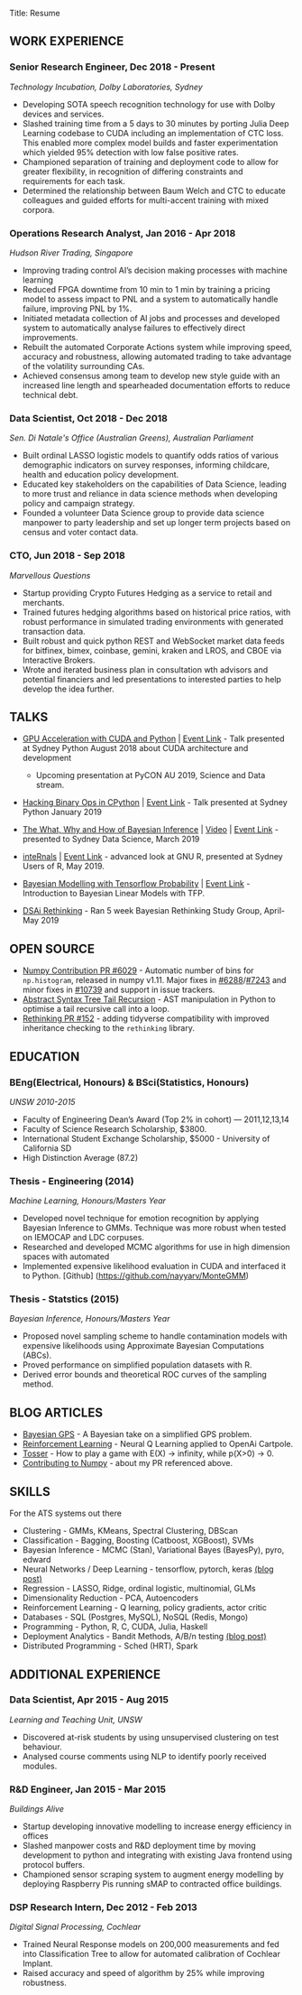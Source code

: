 Title: Resume

## WORK EXPERIENCE

### Senior Research Engineer, Dec 2018 - Present
*Technology Incubation, Dolby Laboratories, Sydney*

- Developing SOTA speech recognition technology for use with Dolby devices and services.
- Slashed training time from a 5 days to 30 minutes by porting Julia Deep Learning codebase to CUDA including an implementation of CTC loss. This enabled more complex model builds and faster experimentation which yielded 95% detection with low false positive rates.
- Championed separation of training and deployment code to allow for greater flexibility, in recognition of differing constraints and requirements for each task.
- Determined the relationship between Baum Welch and CTC to educate colleagues and guided efforts for multi-accent training with mixed corpora. 


### Operations Research Analyst, Jan 2016 - Apr 2018
*Hudson River Trading, Singapore*

 - Improving trading control AI’s decision making processes with machine learning
 - Reduced FPGA downtime from 10 min to 1 min by training a pricing model to assess impact to PNL and a system to automatically handle failure, improving PNL by 1%.
 - Initiated metadata collection of AI  jobs and processes and developed system to automatically analyse failures to effectively direct improvements.
 - Rebuilt the automated Corporate Actions system while improving speed, accuracy and robustness, allowing automated trading to take advantage of the volatility surrounding CAs.
 - Achieved consensus among team to develop new style guide with an increased line length and spearheaded documentation efforts to reduce technical debt.


### Data Scientist, Oct 2018 - Dec 2018
*Sen. Di Natale's Office (Australian Greens), Australian Parliament*

 - Built ordinal LASSO logistic models to quantify odds ratios of various demographic indicators on survey responses, informing childcare, health and education policy development.
 - Educated key stakeholders on the capabilities of Data Science, leading to more trust and reliance in data science methods when developing policy and campaign strategy.
 - Founded a volunteer Data Science group to provide data science manpower to party leadership and set up longer term projects based on census and voter contact data.

 

### CTO, Jun 2018 - Sep 2018
*Marvellous Questions*

 - Startup providing Crypto Futures Hedging as a service to retail and merchants. 
 - Trained futures hedging algorithms based on historical price ratios, with robust performance in simulated trading environments with generated transaction data.
 - Built robust and quick python REST and WebSocket market data feeds for bitfinex, bimex, coinbase, gemini, kraken and LROS, and CBOE via Interactive Brokers.
 - Wrote and iterated business plan in consultation wth advisors and potential financiers and led presentations to interested parties to help develop the idea further.



## TALKS

- [GPU Acceleration with CUDA and Python](https://github.com/nayyarv/PyCudaIntro) | [Event Link](https://www.meetup.com/sydneypython/events/nrphrpyzcbpc/) - Talk presented at Sydney Python August 2018 about CUDA architecture and development
    - Upcoming presentation at PyCON AU 2019, Science and Data stream.

- [Hacking Binary Ops in CPython](https://github.com/nayyarv/CpythonLookingGlass) | [Event Link](https://www.meetup.com/sydneypython/events/nrphrpyxkbjc/) - Talk presented at Sydney Python January 2019

- [The What, Why and How of Bayesian Inference](https://docs.google.com/presentation/d/e/2PACX-1vSykBSh072plEpk61jQvznUdNzS6MCpNYPltzDmxr4A0AOCkFVTtJfK3UqusuCDwParywF7sPwemIds/pub?start=false&loop=false&delayms=3000) | [Video](https://www.youtube.com/watch?v=A9r8C2GFR4k) | [Event Link](https://www.meetup.com/Data-Science-Sydney/events/259627528/) - presented to Sydney Data Science, March 2019

- [inteRnals](https://github.com/nayyarv/inteRnals) | [Event Link](https://www.meetup.com/R-Users-Sydney/events/260866643/) - advanced look at GNU R, presented at Sydney Users of R, May 2019.

- [Bayesian Modelling with Tensorflow Probability](https://github.com/nayyarv/ProbablyTensorFlow) | [Event Link](https://www.meetup.com/en-AU/DeepSchool-io/events/260753939/) - Introduction to Bayesian Linear Models with TFP.

- [DSAi Rethinking](https://dsai.org.au/courses/01-dsai-study-bayesian-inference-statistical-rethinking/) - Ran 5 week Bayesian Rethinking Study Group, April-May 2019



## OPEN SOURCE

 - [Numpy Contribution PR #6029](https://github.com/numpy/numpy/pull/6029) - Automatic number of bins for `np.histogram`, released in numpy v1.11. Major fixes in [#6288](https://github.com/numpy/numpy/pull/6288)/[#7243](https://github.com/numpy/numpy/pull/7243) and minor fixes in [#10739](https://github.com/numpy/numpy/pull/10739) and support in issue trackers.
 - [Abstract Syntax Tree Tail Recursion](https://github.com/nayyarv/python-tailrec) - AST manipulation in Python to optimise a tail recursive call into a loop.
 - [Rethinking PR #152](https://github.com/rmcelreath/rethinking/pull/152) - adding tidyverse compatibility with improved inheritance checking to the `rethinking` library.


## EDUCATION

### BEng(Electrical, Honours) & BSci(Statistics, Honours)
*UNSW 2010-2015*

 - Faculty of Engineering Dean’s Award (Top 2% in cohort) — 2011,12,13,14
 - Faculty of Science Research Scholarship, $3800.
 - International Student Exchange Scholarship, $5000 - University of California SD
 - High Distinction Average (87.2)

### Thesis - Engineering (2014)
*Machine Learning, Honours/Masters Year*

- Developed novel technique for emotion recognition by applying Bayesian Inference to GMMs. Technique was more robust when tested on IEMOCAP and LDC corpuses.
- Researched and developed MCMC algorithms for use in high dimension spaces with automated 
- Implemented expensive likelihood evaluation in CUDA and interfaced it to Python. [Github]
(https://github.com/nayyarv/MonteGMM)

### Thesis - Statstics (2015)
*Bayesian Inference, Honours/Masters Year*

- Proposed novel sampling scheme to handle contamination models with expensive likelihoods using Approximate Bayesian Computations (ABCs).
- Proved performance on simplified population datasets with R.
- Derived error bounds and theoretical ROC curves of the sampling method.


## BLOG ARTICLES

- [Bayesian GPS](https://nayyarv.github.io/blog/bayesian-gps) - A Bayesian take on a simplified GPS problem.
- [Reinforcement Learning](https://nayyarv.github.io/blog/cartpole-q-learning) - Neural Q Learning applied to OpenAi Cartpole.
- [Tosser](https://nayyarv.github.io/blog/tosser) - How to play a game with E(X) -> infinity, while p(X>0) -> 0.
- [Contributing to Numpy](https://nayyarv.github.io/blog/my-contribution-to-numpy) - about my PR referenced above.

## SKILLS
For the ATS systems out there

- Clustering - GMMs, KMeans, Spectral Clustering, DBScan
- Classification - Bagging, Boosting (Catboost, XGBoost), SVMs
- Bayesian Inference - MCMC (Stan), Variational Bayes (BayesPy), pyro, edward
- Neural Networks / Deep Learning - tensorflow, pytorch, keras [(blog post)](https://nayyarv.github.io/blog/a-bayesians-view-on-neural-nets)
- Regression - LASSO, Ridge, ordinal logistic, multinomial, GLMs
- Dimensionality Reduction - PCA, Autoencoders 
- Reinforcement Learning - Q learning, policy gradients, actor critic
- Databases - SQL (Postgres, MySQL), NoSQL (Redis, Mongo)
- Programming - Python, R, C, CUDA, Julia, Haskell
- Deployment Analytics - Bandit Methods, A/B/n testing [(blog post)](https://nayyarv.github.io/blog/ab-testing-bandit-methods)
- Distributed Programming - Sched (HRT), Spark


## ADDITIONAL EXPERIENCE

### Data Scientist, Apr 2015 - Aug 2015
*Learning and Teaching Unit, UNSW*

- Discovered at-risk students by using unsupervised clustering on test behaviour.
- Analysed course comments using NLP to identify poorly received modules.

### R&D Engineer, Jan 2015 - Mar 2015
*Buildings Alive*

- Startup developing innovative modelling to increase energy efficiency in offices
- Slashed manpower costs and R&D deployment time by moving development to python and integrating with existing Java frontend using protocol buffers.
- Championed sensor scraping system to augment energy modelling by deploying Raspberry Pis running sMAP to contracted office buildings. 

### DSP Research Intern, Dec 2012 - Feb 2013
*Digital Signal Processing, Cochlear*

- Trained Neural Response models on 200,000 measurements and fed into Classification Tree  to allow for automated calibration of Cochlear Implant.
- Raised accuracy and speed of algorithm by 25% while improving robustness.

